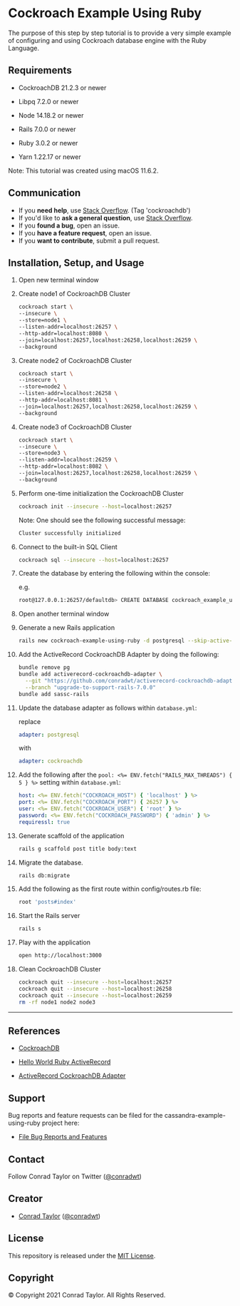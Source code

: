 # Cockroach Example Using Ruby

The purpose of this step by step tutorial is to provide a very simple example of configuring and using Cockroach database engine with the Ruby Language.

## Requirements

- CockroachDB 21.2.3 or newer

- Libpq 7.2.0 or newer

- Node 14.18.2 or newer

- Rails 7.0.0 or newer

- Ruby 3.0.2 or newer

- Yarn 1.22.17 or newer

Note: This tutorial was created using macOS 11.6.2.

## Communication

- If you **need help**, use [Stack Overflow](http://stackoverflow.com/questions/tagged/cockroachdb). (Tag 'cockroachdb')
- If you'd like to **ask a general question**, use [Stack Overflow](http://stackoverflow.com/questions/tagged/cockroachdb).
- If you **found a bug**, open an issue.
- If you **have a feature request**, open an issue.
- If you **want to contribute**, submit a pull request.

## Installation, Setup, and Usage

1.  Open new terminal window

2.  Create node1 of CockroachDB Cluster

    ```zsh
    cockroach start \
    --insecure \
    --store=node1 \
    --listen-addr=localhost:26257 \
    --http-addr=localhost:8080 \
    --join=localhost:26257,localhost:26258,localhost:26259 \
    --background
    ```

3.  Create node2 of CockroachDB Cluster

    ```zsh
    cockroach start \
    --insecure \
    --store=node2 \
    --listen-addr=localhost:26258 \
    --http-addr=localhost:8081 \
    --join=localhost:26257,localhost:26258,localhost:26259 \
    --background
    ```

4.  Create node3 of CockroachDB Cluster

    ```zsh
    cockroach start \
    --insecure \
    --store=node3 \
    --listen-addr=localhost:26259 \
    --http-addr=localhost:8082 \
    --join=localhost:26257,localhost:26258,localhost:26259 \
    --background
    ```

5.  Perform one-time initialization the CockroachDB Cluster

    ```zsh
    cockroach init --insecure --host=localhost:26257
    ```

    Note: One should see the following successful message:

    ```zsh
    Cluster successfully initialized
    ```

6.  Connect to the built-in SQL Client

    ```zsh
    cockroach sql --insecure --host=localhost:26257
    ```

7.  Create the database by entering the following within the console:

    e.g.

    ```zsh
    root@127.0.0.1:26257/defaultdb> CREATE DATABASE cockroach_example_using_rails_development;
    ```

8.  Open another terminal window

9.  Generate a new Rails application

    ```zsh
    rails new cockroach-example-using-ruby -d postgresql --skip-active-storage --skip-javascript -T --no-rc
    ```

10. Add the ActiveRecord CockroachDB Adapter by doing the following:

    ```zsh
    bundle remove pg
    bundle add activerecord-cockroachdb-adapter \
      --git "https://github.com/conradwt/activerecord-cockroachdb-adapter" \
      --branch "upgrade-to-support-rails-7.0.0"
    bundle add sassc-rails
    ```

11. Update the database adapter as follows within `database.yml`:

    replace

    ```yml
    adapter: postgresql
    ```

    with

    ```yml
    adapter: cockroachdb
    ```

12. Add the following after the `pool: <%= ENV.fetch("RAILS_MAX_THREADS") { 5 } %>` setting within `database.yml`:

    ```yml
    host: <%= ENV.fetch("COCKROACH_HOST") { 'localhost' } %>
    port: <%= ENV.fetch("COCKROACH_PORT") { 26257 } %>
    user: <%= ENV.fetch("COCKROACH_USER") { 'root' } %>
    password: <%= ENV.fetch("COCKROACH_PASSWORD") { 'admin' } %>
    requiressl: true
    ```

13. Generate scaffold of the application

    ```zsh
    rails g scaffold post title body:text
    ```

14. Migrate the database.

    ```zsh
    rails db:migrate
    ```

15. Add the following as the first route within config/routes.rb file:

    ```ruby
    root 'posts#index'
    ```

16. Start the Rails server

    ```zsh
    rails s
    ```

17. Play with the application

    ```zsh
    open http://localhost:3000
    ```

18. Clean CockroachDB Cluster

    ```zsh
    cockroach quit --insecure --host=localhost:26257
    cockroach quit --insecure --host=localhost:26258
    cockroach quit --insecure --host=localhost:26259
    rm -rf node1 node2 node3
    ```

---

## References

- [CockroachDB](https://www.cockroachlabs.com)

- [Hello World Ruby ActiveRecord](https://github.com/cockroachlabs/hello-world-ruby-activerecord)

- [ActiveRecord CockroachDB Adapter](https://github.com/cockroachdb/activerecord-cockroachdb-adapter)

## Support

Bug reports and feature requests can be filed for the cassandra-example-using-ruby project here:

- [File Bug Reports and Features](https://github.com/conradwt/cockroach-example-using-ruby/issues)

## Contact

Follow Conrad Taylor on Twitter ([@conradwt](https://twitter.com/conradwt))

## Creator

- [Conrad Taylor](http://github.com/conradwt) ([@conradwt](https://twitter.com/conradwt))

## License

This repository is released under the [MIT License](./LICENSE.md).

## Copyright

&copy; Copyright 2021 Conrad Taylor. All Rights Reserved.
